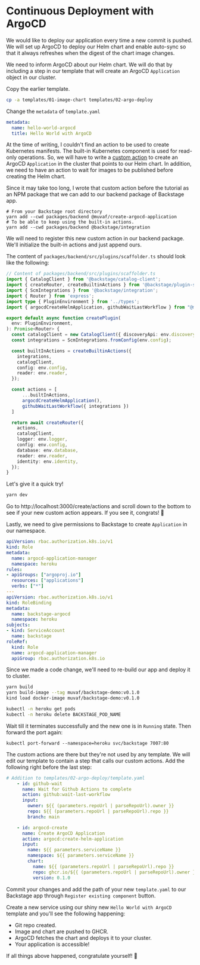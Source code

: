 # Continuous Deployment with ArgoCD

We would like to deploy our application every time a new commit is pushed. We
will set up ArgoCD to deploy our Helm chart and enable auto-sync so that it
always refreshes when the digest of the chart image changes.

We need to inform ArgoCD about our Helm chart. We will do that by including a
step in our template that will create an ArgoCD `Application` object in our
cluster.

Copy the earlier template.
```bash
cp -a templates/01-image-chart templates/02-argo-deploy
```

Change the `metadata` of `template.yaml`
```yaml
metadata:
  name: hello-world-argocd
  title: Hello World with ArgoCD
```

At the time of writing, I couldn't find an action to be used to create
Kubernetes manifests. The built-in Kubernetes component is used for read-only
operations. So, we will have to write a [custom action][writing-custom-actions] 
to create an ArgoCD `Application` in the cluster that points to our Helm chart.
In addition, we need to have an action to wait for images to be published before
creating the Helm chart.

Since it may take too long, I wrote that custom action before the tutorial as an
NPM package that we can add to our backend package of Backstage app.

```
# From your Backstage root directory
yarn add --cwd packages/backend @muvaf/create-argocd-application
# To be able to keep using the built-in actions.
yarn add --cwd packages/backend @backstage/integration
```

We will need to register this new custom action in our backend package.
We'll initialize the built-in actions and just append ours.

The content of `packages/backend/src/plugins/scaffolder.ts` should look
like the following:
```typescript
// Content of packages/backend/src/plugins/scaffolder.ts
import { CatalogClient } from '@backstage/catalog-client';
import { createRouter, createBuiltinActions } from '@backstage/plugin-scaffolder-backend';
import { ScmIntegrations } from '@backstage/integration';
import { Router } from 'express';
import type { PluginEnvironment } from '../types';
import { argocdCreateHelmApplication, githubWaitLastWorkflow } from "@muvaf/create-argocd-application";

export default async function createPlugin(
  env: PluginEnvironment,
): Promise<Router> {
  const catalogClient = new CatalogClient({ discoveryApi: env.discovery });
  const integrations = ScmIntegrations.fromConfig(env.config);

  const builtInActions = createBuiltinActions({
    integrations,
    catalogClient,
    config: env.config,
    reader: env.reader,
  });

  const actions = [
      ...builtInActions,
      argocdCreateHelmApplication(),
      githubWaitLastWorkflow({ integrations })
  ]

  return await createRouter({
    actions,
    catalogClient,
    logger: env.logger,
    config: env.config,
    database: env.database,
    reader: env.reader,
    identity: env.identity,
  });
}

```

Let's give it a quick try!
```bash
yarn dev
```

Go to http://localhost:3000/create/actions and scroll down to the bottom to see
if your new custom action appears. If you see it, congrats! 🎉


Lastly, we need to give permissions to Backstage to create `Application` in our
namespace.
```yaml
apiVersion: rbac.authorization.k8s.io/v1
kind: Role
metadata:
  name: argocd-application-manager
  namespace: heroku
rules:
- apiGroups: ["argoproj.io"]
  resources: ["applications"]
  verbs: ["*"]
---
apiVersion: rbac.authorization.k8s.io/v1
kind: RoleBinding
metadata:
  name: backstage-argocd
  namespace: heroku
subjects:
- kind: ServiceAccount
  name: backstage
roleRef:
  kind: Role
  name: argocd-application-manager
  apiGroup: rbac.authorization.k8s.io
```

Since we made a code change, we'll need to re-build our app and deploy it to
cluster.
```bash
yarn build
yarn build-image --tag muvaf/backstage-demo:v0.1.0
kind load docker-image muvaf/backstage-demo:v0.1.0
```
```bash
kubectl -n heroku get pods
kubectl -n heroku delete BACKSTAGE_POD_NAME
```

Wait till it terminates successfully and the new one is in `Running` state. Then
forward the port again:
```
kubectl port-forward --namespace=heroku svc/backstage 7007:80
```

The custom actions are there but they're not used by any template. We will edit our
template to contain a step that calls our custom actions. Add the following right
before the last step:
```yaml
# Addition to templates/02-argo-deploy/template.yaml
    - id: github-wait
      name: Wait for Github Actions to complete
      action: github:wait-last-workflow
      input:
        owner: ${{ (parameters.repoUrl | parseRepoUrl).owner }}
        repo: ${{ (parameters.repoUrl | parseRepoUrl).repo }}
        branch: main

    - id: argocd-create
      name: Create ArgoCD Application
      action: argocd:create-helm-application
      input:
        name: ${{ parameters.serviceName }}
        namespace: ${{ parameters.serviceName }}
        chart:
          name: ${{ (parameters.repoUrl | parseRepoUrl).repo }}
          repo: ghcr.io/${{ (parameters.repoUrl | parseRepoUrl).owner }}-chart
          version: 0.1.0
```

Commit your changes and add the path of your new `template.yaml` to our
Backstage app through `Register existing component` button.

Create a new service using our shiny new `Hello World with ArgoCD` template and
you'll see the following happening:
* Git repo created.
* Image and chart are pushed to GHCR.
* ArgoCD fetches the chart and deploys it to your cluster.
* Your application is accessible!

If all things above happened, congratulate yourself! 🎉


[writing-custom-actions]: https://backstage.io/docs/features/software-templates/writing-custom-actions

